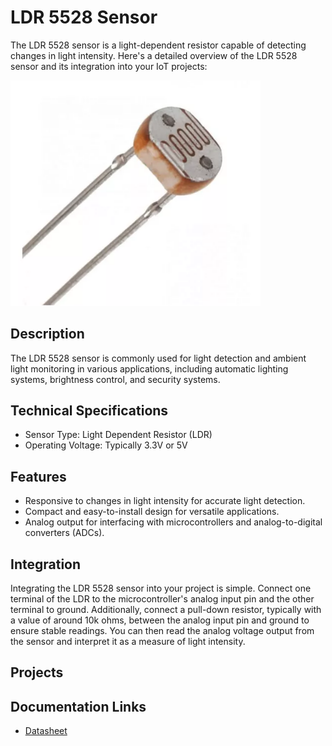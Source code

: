 # LDR 5528 Sensor

The LDR 5528 sensor is a light-dependent resistor capable of detecting changes in light intensity. Here's a detailed overview of the LDR 5528 sensor and its integration into your IoT projects:

[<img src="pictures/LDR-5528.png" width="400" alt="LDR-552"/>](pictures/LDR-5528.png)

## Description
The LDR 5528 sensor is commonly used for light detection and ambient light monitoring in various applications, including automatic lighting systems, brightness control, and security systems.

## Technical Specifications
- Sensor Type: Light Dependent Resistor (LDR)
- Operating Voltage: Typically 3.3V or 5V

## Features
- Responsive to changes in light intensity for accurate light detection.
- Compact and easy-to-install design for versatile applications.
- Analog output for interfacing with microcontrollers and analog-to-digital converters (ADCs).

## Integration
Integrating the LDR 5528 sensor into your project is simple. Connect one terminal of the LDR to the microcontroller's analog input pin and the other terminal to ground. Additionally, connect a pull-down resistor, typically with a value of around 10k ohms, between the analog input pin and ground to ensure stable readings. You can then read the analog voltage output from the sensor and interpret it as a measure of light intensity.

## Projects


## Documentation Links
- [Datasheet](pdf/SEN-09088.pdf)
